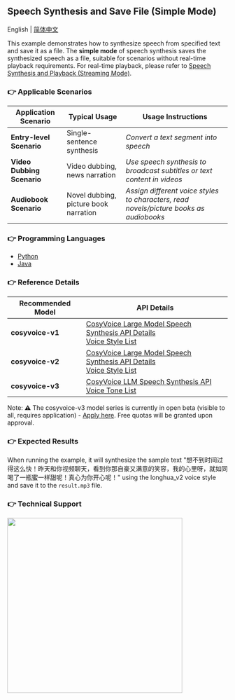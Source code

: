 ## Speech Synthesis and Save File (Simple Mode)

English | [简体中文](./README.md)

This example demonstrates how to synthesize speech from specified text and save it as a file. The **simple mode** of speech synthesis saves the synthesized speech as a file, suitable for scenarios without real-time playback requirements. For real-time playback, please refer to [Speech Synthesis and Playback (Streaming Mode)](../synthesize_speech_from_text_by_streaming_mode/).

### :point_right: Applicable Scenarios

| Application Scenario | Typical Usage | Usage Instructions |
| ----- | ----- | ----- |
| **Entry-level Scenario** | Single-sentence synthesis | *Convert a text segment into speech* |
| **Video Dubbing Scenario** | Video dubbing, news narration | *Use speech synthesis to broadcast subtitles or text content in videos* |
| **Audiobook Scenario** | Novel dubbing, picture book narration | *Assign different voice styles to characters, read novels/picture books as audiobooks* |

### :point_right: Programming Languages
- [Python](./python)
- [Java](./java)

### :point_right: Reference Details
| Recommended Model | API Details |
| --- | --- |
| **cosyvoice-v1** | [CosyVoice Large Model Speech Synthesis API Details](https://help.aliyun.com/zh/model-studio/developer-reference/api-details-25) <br> [Voice Style List](https://help.aliyun.com/zh/model-studio/cosyvoice-java-sdk#95303fd00f0ge) |
| **cosyvoice-v2** | [CosyVoice Large Model Speech Synthesis API Details](https://help.aliyun.com/zh/model-studio/developer-reference/api-details-25) <br> [Voice Style List](https://help.aliyun.com/zh/model-studio/cosyvoice-java-sdk#da9ae03e5ek7b) |
| **cosyvoice-v3** | [CosyVoice LLM Speech Synthesis API](https://help.aliyun.com/zh/model-studio/developer-reference/api-details-25) <br> [Voice Tone List](https://help.aliyun.com/zh/model-studio/cosyvoice-java-sdk#95303fd00f0ge) |

Note: ⚠️ The cosyvoice-v3 model series is currently in open beta (visible to all, requires application) - [Apply here](https://bailian.console.aliyun.com/?tab=model#/model-market/detail/group-cosyvoice?modelGroup=group-cosyvoice). Free quotas will be granted upon approval.


### :point_right: Expected Results
When running the example, it will synthesize the sample text "想不到时间过得这么快！昨天和你视频聊天，看到你那自豪又满意的笑容，我的心里呀，就如同喝了一瓶蜜一样甜呢！真心为你开心呢！" using the longhua_v2 voice style and save it to the `result.mp3` file.

### :point_right: Technical Support
<img src="https://dashscope.oss-cn-beijing.aliyuncs.com/samples/audio/group-en.png" width="400"/>
